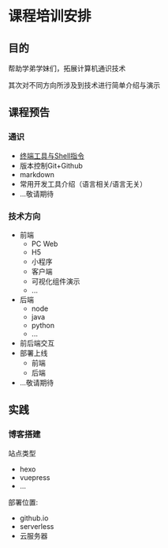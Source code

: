 # 课程培训安排

## 目的
帮助学弟学妹们，拓展计算机通识技术

其次对不同方向所涉及到技术进行简单介绍与演示

## 课程预告

### 通识
* [终端工具与Shell指令](./terminal-shell/README.md)
* 版本控制Git+Github
* markdown
* 常用开发工具介绍（语言相关/语言无关）
* ...敬请期待

### 技术方向
* 前端
  * PC Web
  * H5
  * 小程序
  * 客户端
  * 可视化组件演示
  * ...
* 后端
  * node
  * java
  * python
  * ...
* 前后端交互
* 部署上线
  * 前端
  * 后端
* ...敬请期待

## 实践
### 博客搭建
站点类型
* hexo
* vuepress
* ...

部署位置:
* github.io
* serverless
* 云服务器
